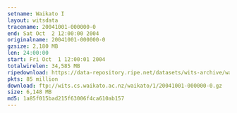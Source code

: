 ```yaml
---
setname: Waikato I
layout: witsdata
tracename: 20041001-000000-0
end: Sat Oct  2 12:00:00 2004
originalname: 20041001-000000-0
gzsize: 2,180 MB
len: 24:00:00
start: Fri Oct  1 12:00:01 2004
totalwirelen: 34,585 MB
ripedownload: https://data-repository.ripe.net/datasets/wits-archive/waikato/1/20041001-000000-0.gz
pkts: 85 million
download: ftp://wits.cs.waikato.ac.nz/waikato/1/20041001-000000-0.gz
size: 6,148 MB
md5: 1a85f015bad215f63006f4ca610ab157
---
```

